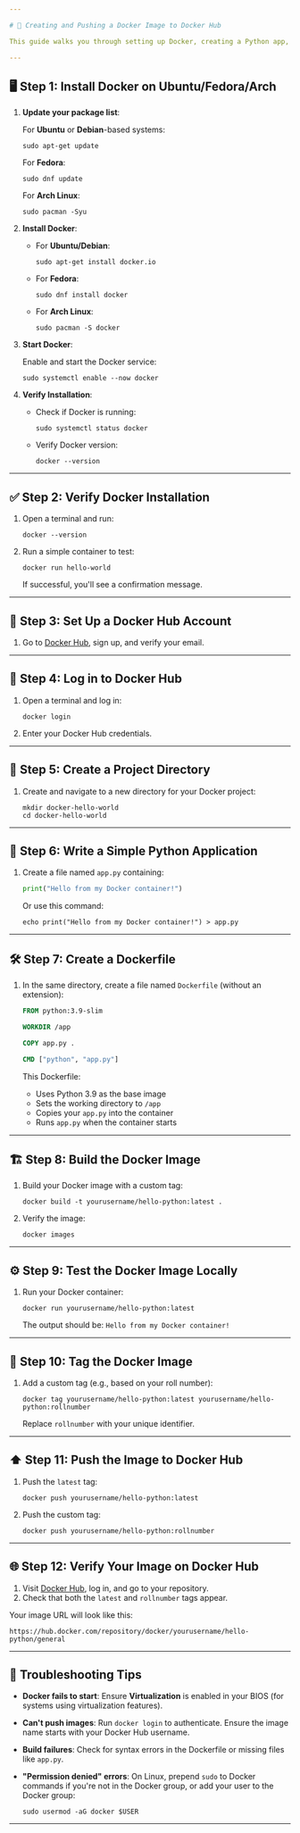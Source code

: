 ```yaml
---

# 🚀 Creating and Pushing a Docker Image to Docker Hub

This guide walks you through setting up Docker, creating a Python app, building an image, and pushing it to Docker Hub.

---
```


## 🖥 Step 1: Install Docker on Ubuntu/Fedora/Arch

1. **Update your package list**:

   For **Ubuntu** or **Debian**-based systems:

   ```
   sudo apt-get update
   ```

   For **Fedora**:

   ```
   sudo dnf update
   ```

   For **Arch Linux**:

   ```
   sudo pacman -Syu
   ```

2. **Install Docker**:

   * For **Ubuntu/Debian**:

     ```
     sudo apt-get install docker.io
     ```

   * For **Fedora**:

     ```
     sudo dnf install docker
     ```

   * For **Arch Linux**:

     ```
     sudo pacman -S docker
     ```

3. **Start Docker**:

   Enable and start the Docker service:

   ```
   sudo systemctl enable --now docker
   ```

4. **Verify Installation**:

   * Check if Docker is running:

     ```
     sudo systemctl status docker
     ```
   * Verify Docker version:

     ```
     docker --version
     ```

---

## ✅ Step 2: Verify Docker Installation

1. Open a terminal and run:

   ```
   docker --version
   ```

2. Run a simple container to test:

   ```
   docker run hello-world
   ```

   If successful, you'll see a confirmation message.

---

## 📝 Step 3: Set Up a Docker Hub Account

1. Go to [Docker Hub](https://hub.docker.com/), sign up, and verify your email.

---

## 🔑 Step 4: Log in to Docker Hub

1. Open a terminal and log in:

   ```
   docker login
   ```

2. Enter your Docker Hub credentials.

---

## 📁 Step 5: Create a Project Directory

1. Create and navigate to a new directory for your Docker project:

   ```
   mkdir docker-hello-world
   cd docker-hello-world
   ```

---

## 🐍 Step 6: Write a Simple Python Application

1. Create a file named `app.py` containing:

   ```python
   print("Hello from my Docker container!")
   ```

   Or use this command:

   ```
   echo print("Hello from my Docker container!") > app.py
   ```

---

## 🛠 Step 7: Create a Dockerfile

1. In the same directory, create a file named `Dockerfile` (without an extension):

   ```dockerfile
   FROM python:3.9-slim

   WORKDIR /app

   COPY app.py .

   CMD ["python", "app.py"]
   ```

   This Dockerfile:

   * Uses Python 3.9 as the base image
   * Sets the working directory to `/app`
   * Copies your `app.py` into the container
   * Runs `app.py` when the container starts

---

## 🏗 Step 8: Build the Docker Image

1. Build your Docker image with a custom tag:

   ```
   docker build -t yourusername/hello-python:latest .
   ```

2. Verify the image:

   ```
   docker images
   ```

---

## ⚙️ Step 9: Test the Docker Image Locally

1. Run your Docker container:

   ```
   docker run yourusername/hello-python:latest
   ```

   The output should be: `Hello from my Docker container!`

---

## 🔖 Step 10: Tag the Docker Image

1. Add a custom tag (e.g., based on your roll number):

   ```
   docker tag yourusername/hello-python:latest yourusername/hello-python:rollnumber
   ```

   Replace `rollnumber` with your unique identifier.

---

## ⬆️ Step 11: Push the Image to Docker Hub

1. Push the `latest` tag:

   ```
   docker push yourusername/hello-python:latest
   ```

2. Push the custom tag:

   ```
   docker push yourusername/hello-python:rollnumber
   ```

---

## 🌐 Step 12: Verify Your Image on Docker Hub

1. Visit [Docker Hub](https://hub.docker.com/), log in, and go to your repository.
2. Check that both the `latest` and `rollnumber` tags appear.

Your image URL will look like this:

```
https://hub.docker.com/repository/docker/yourusername/hello-python/general
```

---

## 🔧 Troubleshooting Tips

* **Docker fails to start**: Ensure **Virtualization** is enabled in your BIOS (for systems using virtualization features).
* **Can't push images**: Run `docker login` to authenticate. Ensure the image name starts with your Docker Hub username.
* **Build failures**: Check for syntax errors in the Dockerfile or missing files like `app.py`.
* **"Permission denied" errors**: On Linux, prepend `sudo` to Docker commands if you're not in the Docker group, or add your user to the Docker group:

  ```
  sudo usermod -aG docker $USER
  ```

---
